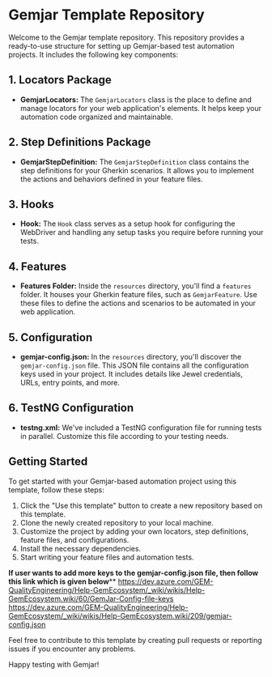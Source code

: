 # Gemjar Template Repository

Welcome to the Gemjar template repository. This repository provides a ready-to-use structure for setting up Gemjar-based test automation projects. It includes the following key components:

## 1. Locators Package

- **GemjarLocators:** The `GemjarLocators` class is the place to define and manage locators for your web application's elements. It helps keep your automation code organized and maintainable.

## 2. Step Definitions Package

- **GemjarStepDefinition:** The `GemjarStepDefinition` class contains the step definitions for your Gherkin scenarios. It allows you to implement the actions and behaviors defined in your feature files.

## 3. Hooks

- **Hook:** The `Hook` class serves as a setup hook for configuring the WebDriver and handling any setup tasks you require before running your tests.

## 4. Features

- **Features Folder:** Inside the `resources` directory, you'll find a `features` folder. It houses your Gherkin feature files, such as `GemjarFeature`. Use these files to define the actions and scenarios to be automated in your web application.

## 5. Configuration

- **gemjar-config.json:** In the `resources` directory, you'll discover the `gemjar-config.json` file. This JSON file contains all the configuration keys used in your project. It includes details like Jewel credentials, URLs, entry points, and more.

## 6. TestNG Configuration

- **testng.xml:** We've included a TestNG configuration file for running tests in parallel. Customize this file according to your testing needs.

## Getting Started

To get started with your Gemjar-based automation project using this template, follow these steps:

1. Click the "Use this template" button to create a new repository based on this template.
2. Clone the newly created repository to your local machine.
3. Customize the project by adding your own locators, step definitions, feature files, and configurations.
4. Install the necessary dependencies.
5. Start writing your feature files and automation tests.

************If user wants to add more keys to the gemjar-config.json file, then follow this link which is given below**************
https://dev.azure.com/GEM-QualityEngineering/Help-GemEcosystem/_wiki/wikis/Help-GemEcosystem.wiki/60/GemJar-Config-file-keys
https://dev.azure.com/GEM-QualityEngineering/Help-GemEcosystem/_wiki/wikis/Help-GemEcosystem.wiki/209/gemjar-config.json


Feel free to contribute to this template by creating pull requests or reporting issues if you encounter any problems.

Happy testing with Gemjar!
